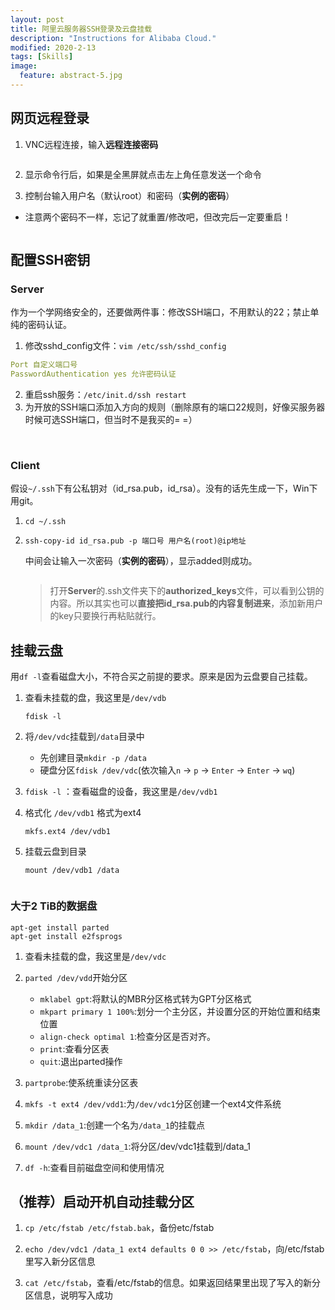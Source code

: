 ```yaml
---
layout: post
title: 阿里云服务器SSH登录及云盘挂载
description: "Instructions for Alibaba Cloud."
modified: 2020-2-13
tags: [Skills]
image:
  feature: abstract-5.jpg
---
```

## 网页远程登录

1. VNC远程连接，输入**远程连接密码**

<img src="{{site.url}}/images/weblogin.png" alt="">

2. 显示命令行后，如果是全黑屏就点击左上角任意发送一个命令

3. 控制台输入用户名（默认root）和密码（**实例的密码**）

- 注意两个密码不一样，忘记了就重置/修改吧，但改完后一定要重启！

<img src="{{site.url}}/images/passwd.png" alt="">
<!--more-->

## 配置SSH密钥

### Server

作为一个学网络安全的，还要做两件事：修改SSH端口，不用默认的22；禁止单纯的密码认证。

1. 修改sshd_config文件：`vim /etc/ssh/sshd_config`

```yaml
Port 自定义端口号
PasswordAuthentication yes 允许密码认证
```

2. 重启ssh服务：`/etc/init.d/ssh restart`
3. 为开放的SSH端口添加入方向的规则（删除原有的端口22规则，好像买服务器时候可选SSH端口，但当时不是我买的= =）

<img src="{{site.url}}/images/rule.PNG" alt="">

<img src="{{site.url}}/images/rule1.PNGg" alt="">

### Client

假设`~/.ssh`下有公私钥对（id_rsa.pub，id_rsa）。没有的话先生成一下，Win下用git。

1. `cd ~/.ssh`

2. `ssh-copy-id id_rsa.pub -p 端口号 用户名(root)@ip地址`

   中间会让输入一次密码（**实例的密码**），显示added则成功。

   <img src="{{site.url}}/images/clientkey.png" alt="">
   
   > 打开**Server**的.ssh文件夹下的**authorized_keys**文件，可以看到公钥的内容。所以其实也可以**直接把id_rsa.pub的内容复制进来**，添加新用户的key只要换行再粘贴就行。

## 挂载云盘

用`df -l`查看磁盘大小，不符合买之前提的要求。原来是因为云盘要自己挂载。

1. 查看未挂载的盘，我这里是`/dev/vdb`

   ```shell
   fdisk -l
   ```

2. 将`/dev/vdc`挂载到`/data`目录中

   - 先创建目录`mkdir -p /data `
   - 硬盘分区`fdisk /dev/vdc`(依次输入`n` -> `p` -> `Enter` -> `Enter` -> `wq`)

3. `fdisk -l` ：查看磁盘的设备，我这里是`/dev/vdb1`

4. 格式化 `/dev/vdb1` 格式为ext4

   ```shell
   mkfs.ext4 /dev/vdb1
   ```

5. 挂载云盘到目录

   ```shell
   mount /dev/vdb1 /data
   ```

   <img src="{{site.url}}/images/mount.PNG" alt="">

### 大于2 TiB的数据盘

```
apt-get install parted
apt-get install e2fsprogs
```

1. 查看未挂载的盘，我这里是`/dev/vdc`

2. `parted /dev/vdd`开始分区
    - `mklabel gpt`:将默认的MBR分区格式转为GPT分区格式
    - `mkpart primary 1 100%`:划分一个主分区，并设置分区的开始位置和结束位置
    - `align-check optimal 1`:检查分区是否对齐。
    - `print`:查看分区表
    - `quit`:退出parted操作

3. `partprobe`:使系统重读分区表

4. `mkfs -t ext4 /dev/vdd1`:为`/dev/vdc1`分区创建一个ext4文件系统

5. `mkdir /data_1`:创建一个名为`/data_1`的挂载点

6. `mount /dev/vdc1 /data_1`:将分区/dev/vdc1挂载到/data_1

7. `df -h`:查看目前磁盘空间和使用情况

## （推荐）启动开机自动挂载分区

1. `cp /etc/fstab /etc/fstab.bak`，备份etc/fstab

2. `echo /dev/vdc1 /data_1 ext4 defaults 0 0 >> /etc/fstab`，向/etc/fstab里写入新分区信息

3. `cat /etc/fstab`，查看/etc/fstab的信息。如果返回结果里出现了写入的新分区信息，说明写入成功

